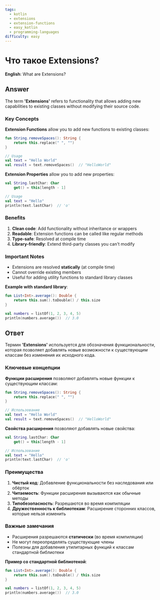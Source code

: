 ```yaml
---
tags:
  - kotlin
  - extensions
  - extension-functions
  - easy_kotlin
  - programming-languages
difficulty: easy
---
```


# Что такое Extensions?

**English**: What are Extensions?

## Answer

The term **'Extensions'** refers to functionality that allows adding new capabilities to existing classes without modifying their source code.

### Key Concepts

**Extension Functions** allow you to add new functions to existing classes:
```kotlin
fun String.removeSpaces(): String {
    return this.replace(" ", "")
}

// Usage
val text = "Hello World"
val result = text.removeSpaces()  // "HelloWorld"
```

**Extension Properties** allow you to add new properties:
```kotlin
val String.lastChar: Char
    get() = this[length - 1]

// Usage
val text = "Hello"
println(text.lastChar)  // 'o'
```

### Benefits

1. **Clean code**: Add functionality without inheritance or wrappers
2. **Readable**: Extension functions can be called like regular methods
3. **Type-safe**: Resolved at compile time
4. **Library-friendly**: Extend third-party classes you can't modify

### Important Notes

- Extensions are resolved **statically** (at compile time)
- Cannot override existing members
- Useful for adding utility functions to standard library classes

**Example with standard library**:
```kotlin
fun List<Int>.average(): Double {
    return this.sum().toDouble() / this.size
}

val numbers = listOf(1, 2, 3, 4, 5)
println(numbers.average())  // 3.0
```

## Ответ

Термин **'Extensions'** используется для обозначения функциональности, которая позволяет добавлять новые возможности к существующим классам без изменения их исходного кода.

### Ключевые концепции

**Функции расширения** позволяют добавлять новые функции к существующим классам:
```kotlin
fun String.removeSpaces(): String {
    return this.replace(" ", "")
}

// Использование
val text = "Hello World"
val result = text.removeSpaces()  // "HelloWorld"
```

**Свойства расширения** позволяют добавлять новые свойства:
```kotlin
val String.lastChar: Char
    get() = this[length - 1]

// Использование
val text = "Hello"
println(text.lastChar)  // 'o'
```

### Преимущества

1. **Чистый код**: Добавление функциональности без наследования или обёрток
2. **Читаемость**: Функции расширения вызываются как обычные методы
3. **Типобезопасность**: Разрешаются во время компиляции
4. **Дружественность к библиотекам**: Расширение сторонних классов, которые нельзя изменить

### Важные замечания

- Расширения разрешаются **статически** (во время компиляции)
- Не могут переопределять существующие члены
- Полезны для добавления утилитарных функций к классам стандартной библиотеки

**Пример со стандартной библиотекой**:
```kotlin
fun List<Int>.average(): Double {
    return this.sum().toDouble() / this.size
}

val numbers = listOf(1, 2, 3, 4, 5)
println(numbers.average())  // 3.0
```

